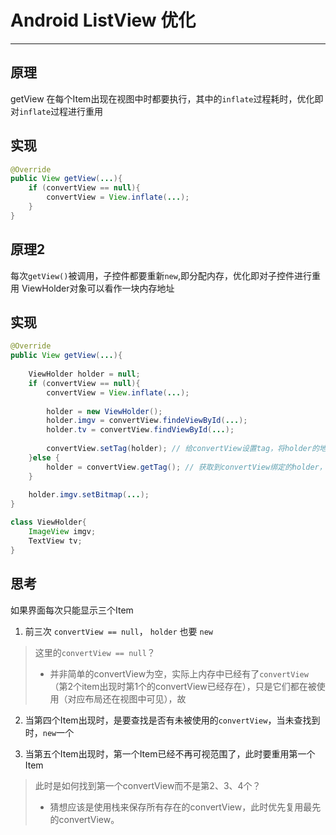 ﻿---
layout: post
---

# Android ListView 优化

---

## 原理 

getView 在每个Item出现在视图中时都要执行，其中的`inflate`过程耗时，优化即对`inflate`过程进行重用

## 实现
```java
@Override
public View getView(...){
    if (convertView == null){
        convertView = View.inflate(...);
    }
}
```
## 原理2

每次`getView()`被调用，子控件都要重新`new`,即分配内存，优化即对子控件进行重用
ViewHolder对象可以看作一块内存地址

## 实现

```java
@Override
public View getView(...){
   
    ViewHolder holder = null;
    if (convertView == null){
        convertView = View.inflate(...);
        
        holder = new ViewHolder();
        holder.imgv = convertView.findeViewById(...);
        holder.tv = convertView.findViewById(...);
        
        convertView.setTag(holder); // 给convertView设置tag，将holder的地址与之绑定
    }else {
        holder = convertView.getTag(); // 获取到convertView绑定的holder，避免重新分配内存
    }
    
    holder.imgv.setBitmap(...);
}

class ViewHolder{
    ImageView imgv;
    TextView tv;
}
```
## 思考

如果界面每次只能显示三个Item

1. 前三次 `convertView == null`， `holder` 也要 `new`
> 这里的`convertView == null`？ 
> * 并非简单的convertView为空，实际上内存中已经有了`convertView`（第2个item出现时第1个的convertView已经存在），只是它们都在被使用（对应布局还在视图中可见），故

2. 当第四个Item出现时，是要查找是否有未被使用的`convertView`，当未查找到时，`new`一个

3. 当第五个Item出现时，第一个Item已经不再可视范围了，此时要重用第一个Item
> 此时是如何找到第一个convertView而不是第2、3、4个？
> * 猜想应该是使用栈来保存所有存在的convertView，此时优先复用最先的convertView。

